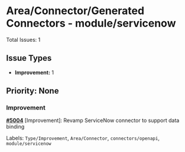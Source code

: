 # Area/Connector/Generated Connectors - module/servicenow

Total Issues: 1

## Issue Types

- **Improvement:** 1

## Priority: None

### Improvement

**[#5004](https://github.com/ballerina-platform/ballerina-library/issues/5004)** [Improvement]: Revamp ServiceNow connector to support data binding

Labels: `Type/Improvement`, `Area/Connector`, `connectors/openapi`, `module/servicenow`

